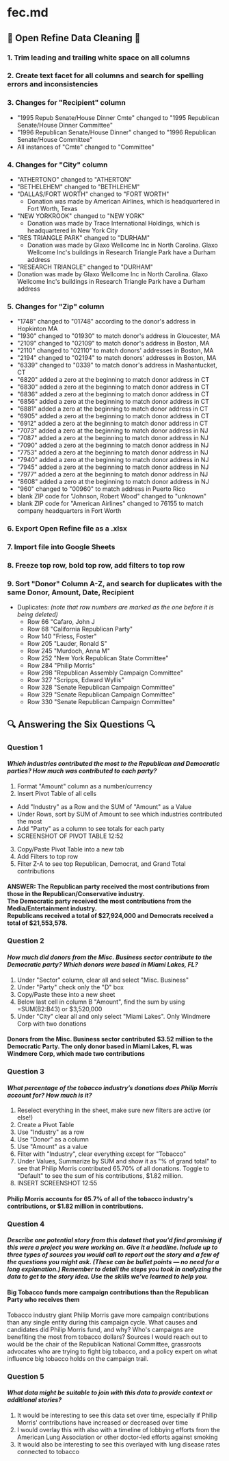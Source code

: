 # fec.md
## :shower: Open Refine Data Cleaning :shower:
### 1. Trim leading and trailing white space on all columns
### 2. Create text facet for all columns and search for spelling errors and inconsistencies
### 3. Changes for "Recipient" column
* "1995 Repub Senate/House Dinner Cmte" changed to "1995 Republican Senate/House Dinner Committee"
* "1996 Republican Senate/House Dinner" changed to "1996 Republican Senate/House Committee"
* All instances of "Cmte" changed to "Committee"
### 4. Changes for "City" column
* "ATHERTONO" changed to "ATHERTON"
* "BETHELEHEM" changed to "BETHLEHEM"
* "DALLAS/FORT WORTH" changed to "FORT WORTH"
  * Donation was made by American Airlines, which is headquartered in Fort Worth, Texas
* "NEW YORKROOK" changed to "NEW YORK"
  * Donation was made by Trace International Holdings, which is headquartered in New York City
* "RES TRIANGLE PARK" changed to "DURHAM"
  *  Donation was made by Glaxo Wellcome Inc in North Carolina. Glaxo Wellcome Inc's buildings in Research Triangle Park have a Durham address
*  "RESEARCH TRIANGLE" changed to "DURHAM"
  *  Donation was made by Glaxo Wellcome Inc in North Carolina. Glaxo Wellcome Inc's buildings in Research Triangle Park have a Durham address
### 5. Changes for "Zip" column
* "1748" changed to "01748" according to the donor's address in Hopkinton MA
* "1930" changed to "01930" to match donor's address in Gloucester, MA
* "2109" changed to "02109" to match donor's address in Boston, MA
* "2110" changed to "02110" to match donors' addresses in Boston, MA
* "2194" changed to "02194" to match donors' addresses in Boston, MA
* "6339" changed to "0339" to match donor's address in Mashantucket, CT
* "6820" added a zero at the beginning to match donor address in CT
* "6830" added a zero at the beginning to match donor address in CT
* "6836" added a zero at the beginning to match donor address in CT
* "6856" added a zero at the beginning to match donor address in CT
* "6881" added a zero at the beginning to match donor address in CT
* "6905" added a zero at the beginning to match donor address in CT
* "6912" added a zero at the beginning to match donor address in CT
* "7073" added a zero at the beginning to match donor address in NJ
* "7087" added a zero at the beginning to match donor address in NJ
* "7090" added a zero at the beginning to match donor address in NJ
* "7753" added a zero at the beginning to match donor address in NJ
* "7940" added a zero at the beginning to match donor address in NJ
* "7945" added a zero at the beginning to match donor address in NJ
* "7977" added a zero at the beginning to match donor address in NJ
* "8608" added a zero at the beginning to match donor address in NJ
* "960" changed to "00960" to match address in Puerto Rico
* blank ZIP code for "Johnson, Robert Wood" changed to "unknown"
* blank ZIP code for "American Airlines" changed to 76155 to match company headquarters in Fort Worth
### 6. Export Open Refine file as a .xlsx
### 7. Import file into Google Sheets
### 8. Freeze top row, bold top row, add filters to top row
### 9. Sort "Donor" Column A-Z, and search for duplicates with the same Donor, Amount, Date, Recipient
* Duplicates: _(note that row numbers are marked as the one before it is being deleted)_
  *  Row 66 "Cafaro, John J
  *  Row 68 "California Republican Party"
  *  Row 140 "Friess, Foster"
  *  Row 205 "Lauder, Ronald S"
  *  Row 245 "Murdoch, Anna M"
  *  Row 252 "New York Republican State Committee"
  *  Row 284 "Philip Morris"
  *  Row 298 "Republican Assembly Campaign Committee"
  *  Row 327 "Scripps, Edward Wyllis"
  *  Row 328 "Senate Republican Campaign Committee"
  *  Row 329 "Senate Republican Campaign Committee"
  *  Row 330 "Senate Republican Campaign Committee"
## :mag: Answering the Six Questions :mag:
### Question 1
#### _Which industries contributed the most to the Republican and Democratic parties? How much was contributed to each party?_ 
1. Format "Amount" column as a number/currency
2. Insert Pivot Table of all cells
  * Add "Industry" as a Row and the SUM of "Amount" as a Value
  * Under Rows, sort by SUM of Amount to see which industries contributed the most
  * Add "Party" as a column to see totals for each party
  * SCREENSHOT OF PIVOT TABLE 12:52
3. Copy/Paste Pivot Table into a new tab
4. Add Filters to top row
5. Filter Z-A to see top Republican, Democrat, and Grand Total contributions
#### **ANSWER: The Republican party received the most contributions from those in the Republican/Conservative industry. <br> The Democratic party received the most contributions from the Media/Entertainment industry. <br> Republicans received a total of $27,924,000 and Democrats received a total of $21,553,578.**
### Question 2
#### _How much did donors from the Misc. Business sector contribute to the Democratic party? Which donors were based in Miami Lakes, FL?_
1. Under "Sector" column, clear all and select "Misc. Business"
2. Under "Party" check only the "D" box
3. Copy/Paste these into a new sheet
4. Below last cell in column B "Amount", find the sum by using =SUM(B2:B43) or $3,520,000
5. Under "City" clear all and only select "Miami Lakes". Only Windmere Corp with two donations
#### **Donors from the Misc. Business sector contributed $3.52 million to the Democratic Party. The only donor based in Miami Lakes, FL was Windmere Corp, which made two contributions**
### Question 3
#### _What percentage of the tobacco industry’s donations does Philip Morris account for? How much is it?_
1. Reselect everything in the sheet, make sure new filters are active (or else!)
2. Create a Pivot Table
3. Use "Industry" as a row
4. Use "Donor" as a column
5. Use "Amount" as a value
6. Filter with "Industry", clear everything except for "Tobacco"
7. Under Values, Summarize by SUM and show it as "% of grand total" to see that Philip Morris contributed 65.70% of all donations. Toggle to "Default" to see the sum of his contributions, $1.82 million.
8. INSERT SCREENSHOT 12:55
#### **Philip Morris accounts for 65.7% of all of the tobacco industry's contributions, or $1.82 million in contributions.**
### Question 4
#### _Describe one potential story from this dataset that you’d find promising if this were a project you were working on. Give it a headline. Include up to three types of sources you would call to report out the story and a few of the questions you might ask. (These can be bullet points — no need for a long explanation.) Remember to detail the steps you took in analyzing the data to get to the story idea. Use the skills we’ve learned to help you._
#### **Big Tobacco funds more campaign contributions than the Republican Party who receives them**
Tobacco industry giant Philip Morris gave more campaign contributions than any single entity during this campaign cycle. What causes and candidates did Philip Morris fund, and why? Who's campaigns are benefiting the most from tobacco dollars? Sources I would reach out to would be the chair of the Republican National Committee, grassroots advocates who are trying to fight big tobacco, and a policy expert on what influence big tobacco holds on the campaign trail.
### Question 5
#### _What data might be suitable to join with this data to provide context or additional stories?_
1. It would be interesting to see this data set over time, especially if Philip Morris' contributions have increased or decreased over time
2. I would overlay this with also with a timeline of lobbying efforts from the American Lung Association or other doctor-led efforts against smoking
3. It would also be interesting to see this overlayed with lung disease rates connected to tobacco
